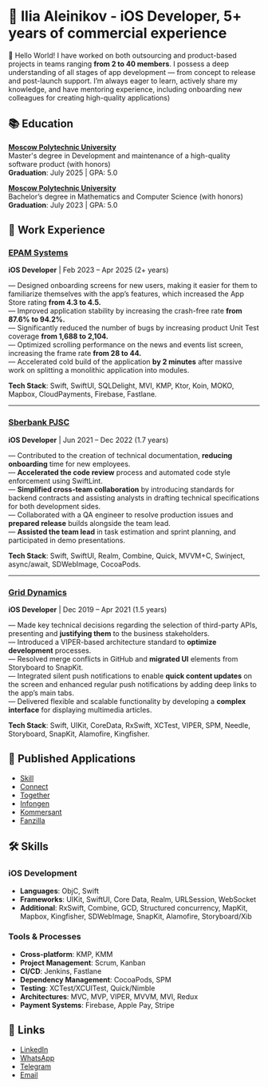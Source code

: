 #  Ilia Aleinikov - iOS Developer, 5+ years of commercial experience

👋 Hello World! I have worked on both outsourcing and product-based projects in teams ranging **from 2 to 40 members**. I possess a deep understanding of all stages of app development — from concept to release and post-launch support. I’m always eager to learn, actively share my knowledge, and have mentoring experience, including onboarding new colleagues for creating high-quality applications)

## 📚 Education

**[Moscow Polytechnic University](https://mospolytech.ru/en/)**  
Master's degree in Development and maintenance of a high-quality software product (with honors)  
**Graduation**: July 2025 | GPA: 5.0  

**[Moscow Polytechnic University](https://mospolytech.ru/en/)**    
Bachelor’s degree in Mathematics and Computer Science  (with honors)  
**Graduation**: July 2023 | GPA: 5.0  

## 💼 Work Experience

### [EPAM Systems](https://www.epam.com)  
**iOS Developer** | Feb 2023 – Apr 2025 (2+ years)  

— Designed onboarding screens for new users, making it easier for them to familiarize themselves with the app’s features, which increased the App Store rating **from 4.3 to 4.5.**  
— Improved application stability by increasing the crash-free rate **from 87.6% to 94.2%.**  
— Significantly reduced the number of bugs by increasing product Unit Test coverage **from 1,688 to 2,104.**  
— Optimized scrolling performance on the news and events list screen, increasing the frame rate **from 28 to 44.**  
— Accelerated cold build of the application **by 2 minutes** after massive work on splitting a monolithic application into modules.  

**Tech Stack**: Swift, SwiftUI, SQLDelight, MVI, KMP, Ktor, Koin, MOKO, Mapbox, CloudPayments, Firebase, Fastlane.

---

### [Sberbank PJSC](https://www.sberbank.com)  
**iOS Developer** | Jun 2021 – Dec 2022 (1.7 years)  

— Contributed to the creation of technical documentation, **reducing onboarding** time for new employees.  
— **Accelerated the code review** process and automated code style enforcement using SwiftLint.  
— **Simplified cross-team collaboration** by introducing standards for backend contracts and assisting analysts in drafting technical specifications for both development sides.  
— Collaborated with a QA engineer to resolve production issues and **prepared release** builds alongside the team lead.  
— **Assisted the team lead** in task estimation and sprint planning, and participated in demo presentations.  

**Tech Stack**: Swift, SwiftUI, Realm, Combine, Quick, MVVM+C, Swinject, async/await, SDWebImage, CocoaPods.

---

### [Grid Dynamics](https://www.griddynamics.com)  
**iOS Developer** | Dec 2019 – Apr 2021 (1.5 years)  

— Made key technical decisions regarding the selection of third-party APIs, presenting and **justifying them** to the business stakeholders.  
— Introduced a VIPER-based architecture standard to **optimize development** processes.  
— Resolved merge conflicts in GitHub and **migrated UI** elements from Storyboard to SnapKit.  
— Integrated silent push notifications to enable **quick content updates** on the screen and enhanced regular push notifications by adding deep links to the app’s main tabs.  
— Delivered flexible and scalable functionality by developing a **complex interface** for displaying multimedia articles.  

**Tech Stack**: Swift, UIKit, CoreData, RxSwift, XCTest, VIPER, SPM, Needle, Storyboard, SnapKit, Alamofire, Kingfisher.

## 📱 Published Applications

- [Skill](https://apps.apple.com/us/app/skill-ski-mtb-tracker/id1329688004)
- [Connect](https://apps.apple.com/us/app/epam-connect/id1135407607)
- [Together](https://apps.apple.com/us/app/together-locals-gathering/id1658171952)
- [Infongen](https://apps.apple.com/us/app/infongen-business-insights/id1380032694)
- [Kommersant](https://www.rustore.ru/catalog/app/com.nsadv.kommersant)
- [Fanzilla](https://fanzilla.app/)

## 🛠️ Skills

### iOS Development
- **Languages**: ObjC, Swift
- **Frameworks**: UIKit, SwiftUI, Core Data, Realm, URLSession, WebSocket
- **Additional**: RxSwift, Combine, GCD, Structured concurrency, MapKit, Mapbox, Kingfisher, SDWebImage, SnapKit, Alamofire, Storyboard/Xib
  
### Tools & Processes
- **Cross-platform**: KMP, KMM
- **Project Management**: Scrum, Kanban
- **CI/CD**: Jenkins, Fastlane
- **Dependency Management**: CocoaPods, SPM
- **Testing**: XCTest/XCUITest, Quick/Nimble
- **Architectures**: MVC, MVP, VIPER, MVVM, MVI, Redux
- **Payment Systems**: Firebase, Apple Pay, Stripe

## 🔗 Links

- [LinkedIn](https://www.linkedin.com/in/ilia-aleinikov-solos)
- [WhatsApp](https://wa.me/37493456012)
- [Telegram](https://t.me/ilia_aleinikov_solos)
- [Email](mailto:alejnikov.ilya@gmail.com)
